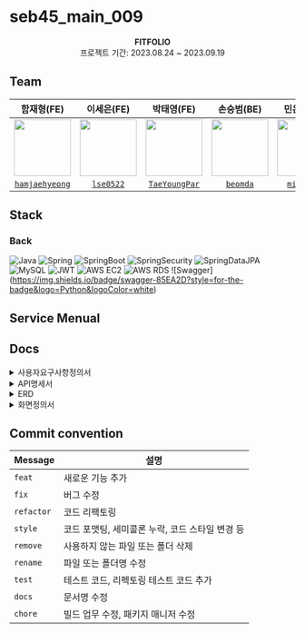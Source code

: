 # seb45_main_009
<div align="center">
 <img src="">
 <br>
<b>FITFOLIO</b><br>
 프로젝트 기간: 2023.08.24 ~ 2023.09.19
</div>


## Team

| 함재형(FE) | 이세은(FE) | 박태영(FE) | 손승범(BE) | 민은영(BE) | 김소연(BE) | 염동훈(BE) |
:----: | :----: | :----: | :----: | :----: | :----: | :----: |
| <img src="https://i.ibb.co/sHKBmVc/1.png" width="100px"> | <img src="https://i.ibb.co/smhpm6S/2.png" width="100px"> | <img src="https://i.ibb.co/gSW9RBq/4.png" width="100px"/> |  <img src="https://i.ibb.co/7nk9V7J/3-1.png" width="100px"> |<img src="https://i.ibb.co/gwtZrG9/5.png" width="100px"> | <img src="https://i.ibb.co/ZmvCBvj/6.png" width="100px">  | <img src="https://i.ibb.co/gTtq1rk/7.png" width="100px"> | 
|[`hamjaehyeong`](https://github.com/hamjaehyeong) | [`lse0522`](https://github.com/lse0522) | [`TaeYoungPar`](https://github.com/TaeYoungPar) | [`beomda`](https://github.com/beomda) | [`minkawoo`](https://github.com/minkawoo) | [`bonbon0808`](https://github.com/bonbon0808) | [`donghoonyeom`](https://github.com/donghoonyeom) |


## Stack
### Back
![Java](https://img.shields.io/badge/JAVA-E46F36?style=for-the-badge&logo=java&logoColor=white)
![Spring](https://img.shields.io/badge/Spring-6DB33F?style=for-the-badge&logo=Spring&logoColor=white)
![SpringBoot](https://img.shields.io/badge/SpringBoot-6DB33F?style=for-the-badge&logo=Spring&logoColor=white)
![SpringSecurity](https://img.shields.io/badge/Spring%20Security-6DB33F?style=for-the-badge&logo=springsecurity&logoColor=white)
![SpringDataJPA](https://camo.githubusercontent.com/4d6c95cabfe6a0d618dcff22c328585f9bfb282e6e9dd185fb2217892fe1d1c4/68747470733a2f2f696d672e736869656c64732e696f2f62616467652f537072696e67253230446174612532304a50412d3644423333463f7374796c653d666f722d7468652d6261646765266c6f676f3d6c6971756962617365266c6f676f436f6c6f723d7768697465)  
![MySQL](https://shields.io/badge/MySQL-lightgrey?logo=mysql&style=for-the-badge&logoColor=white)
![JWT](https://img.shields.io/badge/JWT-149545?style=for-the-badge&logo=JWT&logoColor=white)
![AWS EC2](https://camo.githubusercontent.com/68b2f772975e242a6650f0c57a38782ee26d921ab75a882f6ecf63e149e3f283/68747470733a2f2f696d672e736869656c64732e696f2f62616467652f416d617a6f6e2532304543322d4646393930303f7374796c653d666f722d7468652d6261646765266c6f676f3d616d617a6f6e454332266c6f676f436f6c6f723d7768697465)
![AWS RDS](https://camo.githubusercontent.com/b9f446cd9087af30e40a1f79a4a99927480ba70ac0cb3ecbbd180a1ca27f0db8/68747470733a2f2f696d672e736869656c64732e696f2f62616467652f416d617a6f6e2532305244532d3532374646463f7374796c653d666f722d7468652d6261646765266c6f676f3d616d617a6f6e524453266c6f676f436f6c6f723d7768697465)
![Swagger]
(https://img.shields.io/badge/swagger-85EA2D?style=for-the-badge&logo=Python&logoColor=white)



## Service Menual


## Docs
<details>
<summary>사용자요구사항정의서</summary>
<div markdown="1">
</div>
</details>

<details>
<summary>API명세서</summary>
<div markdown="1">
</div>
</details>

<details>
<summary>ERD</summary>
<div markdown="1">
<img width="837" alt="ERD" src="https://github.com/codestates-seb/seb45_main_009/assets/130390467/6744b933-d504-42a4-8912-e1bee7ec25d2">
</div>
</details>

<details>
<summary>화면정의서</summary>
<div markdown="1">
</div>
</details>


## Commit convention
| Message  | 설명                                            |
| -------- | ----------------------------------------------- |
| `feat`	   | 새로운 기능 추가                                |
| `fix`	     | 버그 수정                                |
| `refactor` | 코드 리팩토링                                |
| `style`	   | 코드 포맷팅, 세미콜론 누락, 코드 스타일 변경 등                                |
| `remove`	 | 사용하지 않는 파일 또는 폴더 삭제                                |
| `rename`	 | 파일 또는 폴더명 수정                                |
| `test`	   | 테스트 코드, 리펙토링 테스트 코드 추가                                |
| `docs`	   | 문서명 수정                                |
| `chore`	   | 빌드 업무 수정, 패키지 매니저 수정                                |
